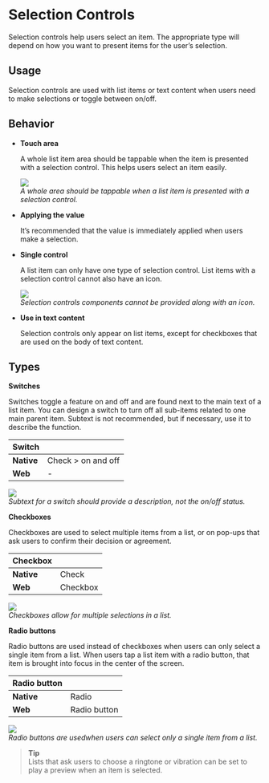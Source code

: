 # Selection Controls



Selection controls help users select an item. The appropriate type will depend on how you want to present items for the user’s selection.

## Usage

Selection controls are used with list items or text content when users need to make selections or toggle between on/off.

## Behavior

-   **Touch area**

    A whole list item area should be tappable when the item is presented with a selection control. This helps users select an item easily.

    ![](media/ui_components_10.10.2_1-850x174.png)  
    *A whole area should be tappable when a list item is presented with a selection control.*

-   **Applying the value**

    It’s recommended that the value is immediately applied when users make a selection.

-   **Single control**

    A list item can only have one type of selection control. List items with a selection control cannot also have an icon.

    ![](media/ui_components_10.10.3_1-850x257.png)  
    *Selection controls components cannot be provided along with an icon.*

-   **Use in text content**

    Selection controls only appear on list items, except for checkboxes that are used on the body of text content.

## Types

<a name="switches"></a>
  **Switches**

  Switches toggle a feature on and off and are found next to the main text of a list item. You can design a switch to turn off all sub-items related to one main parent item. Subtext is not recommended, but if necessary, use it to describe the function.

|**Switch**|          |
|----------|----------|
|**Native**|Check > on and off|
|  **Web** |   -      |

  ![](media/ui_components_10.10.2_2-850x257.png)  
    *Subtext for a switch should provide a description, not the on/off status.*

<a name="checkboxes"></a>
  **Checkboxes**

  Checkboxes are used to select multiple items from a list, or on pop-ups that ask users to confirm their decision or agreement.

|**Checkbox**|           |
|------------|-----------|
| **Native** |    Check  |
|   **Web**  |  Checkbox |

  ![](media/ui_components_10.10.3_2-850x174.png)  
  *Checkboxes allow for multiple selections in a list.*

<a name="radio_buttons"></a>
  **Radio buttons**

  Radio buttons are used instead of checkboxes when users can only select a single item from a list. When users tap a list item with a radio button, that item is brought into focus in the center of the screen.

|**Radio button**|                 |
|----------------|-----------------|
|  **Native**    |     Radio       |
|    **Web**     |   Radio button  |

  ![](media/ui_components_10.10.3_3-850x174.png)  
    *Radio buttons are usedwhen users can select only a single item from a list.*

> **Tip**  
> Lists that ask users to choose a ringtone or vibration can be set to play a preview when an item is selected.

